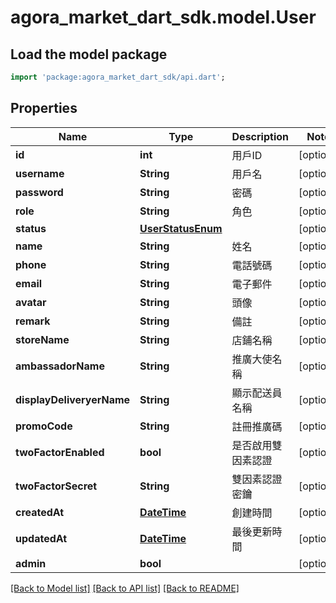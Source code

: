 # agora_market_dart_sdk.model.User

## Load the model package
```dart
import 'package:agora_market_dart_sdk/api.dart';
```

## Properties
Name | Type | Description | Notes
------------ | ------------- | ------------- | -------------
**id** | **int** | 用戶ID | [optional] 
**username** | **String** | 用戶名 | [optional] 
**password** | **String** | 密碼 | [optional] 
**role** | **String** | 角色 | [optional] 
**status** | [**UserStatusEnum**](UserStatusEnum.md) |  | [optional] 
**name** | **String** | 姓名 | [optional] 
**phone** | **String** | 電話號碼 | [optional] 
**email** | **String** | 電子郵件 | [optional] 
**avatar** | **String** | 頭像 | [optional] 
**remark** | **String** | 備註 | [optional] 
**storeName** | **String** | 店鋪名稱 | [optional] 
**ambassadorName** | **String** | 推廣大使名稱 | [optional] 
**displayDeliveryerName** | **String** | 顯示配送員名稱 | [optional] 
**promoCode** | **String** | 註冊推廣碼 | [optional] 
**twoFactorEnabled** | **bool** | 是否啟用雙因素認證 | [optional] 
**twoFactorSecret** | **String** | 雙因素認證密鑰 | [optional] 
**createdAt** | [**DateTime**](DateTime.md) | 創建時間 | [optional] 
**updatedAt** | [**DateTime**](DateTime.md) | 最後更新時間 | [optional] 
**admin** | **bool** |  | [optional] 

[[Back to Model list]](../README.md#documentation-for-models) [[Back to API list]](../README.md#documentation-for-api-endpoints) [[Back to README]](../README.md)


